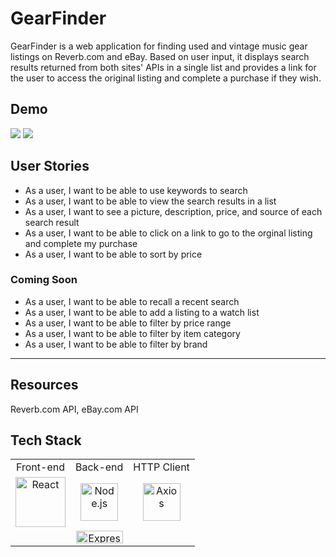 # GearFinder
GearFinder is a web application for finding used and vintage music gear listings on Reverb.com and eBay.  Based on user input, it displays search results returned from both sites' APIs in a single list and provides a link for the user to access the original listing and complete a purchase if they wish. 

## Demo
![](https://thumbs.gfycat.com/SnivelingDefinitiveAfricanparadiseflycatcher-size_restricted.gif)
![](https://imgur.com/a/m58Hfwm)

## User Stories
- As a user, I want to be able to use keywords to search
- As a user, I want to be able to view the search results in a list
- As a user, I want to see a picture, description, price, and source of each search result
- As a user, I want to be able to click on a link to go to the orginal listing and complete my purchase
- As a user, I want to be able to sort by price

### Coming Soon
- As a user, I want to be able to recall a recent search
- As a user, I want to be able to add a listing to a watch list
- As a user, I want to be able to filter by price range
- As a user, I want to be able to filter by item category
- As a user, I want to be able to filter by brand

- - - -
## Resources  
 Reverb.com API, eBay.com API
## Tech Stack
<table>
  <tr>
  </tr>
  <tr>
    <td align="center">Front-end</td>
    <td align="center">Back-end</td>
    <td align="center">HTTP Client</td>
  </tr>
  <tr>
    <td align="center"><img src="https://upload.wikimedia.org/wikipedia/commons/thumb/a/a7/React-icon.svg/1280px-React-icon.svg.png" alt="React" title="React" width="80px"></td>
    <td align="center"><img src="https://upload.wikimedia.org/wikipedia/commons/thumb/d/d9/Node.js_logo.svg/1280px-Node.js_logo.svg.png" alt="Node.js" title="Node.js" width="60px"></td>
    <td align="center"><img src="https://user-images.githubusercontent.com/8939680/57233884-20344080-6fe5-11e9-8df3-0df1282e1574.png" alt="Axios" title="Axios" width="60px"></td>
  </tr>
  <tr>
    <td align="center"></td>
    <td align="center"><img src="https://buttercms.com/static/images/tech_banners/ExpressJS.png" alt="Express" title="Express" width="75px" height="20px"></td>
  </tr>
</table>
